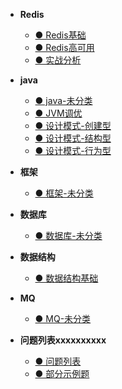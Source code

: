 * **Redis**
  * [● Redis基础](/docs/java面经/Redis/Redis基础.md)
  * [● Redis高可用](/docs/java面经/Redis/Redis高可用.md)
  * [● 实战分析](/docs/java面经/Redis/实战分析.md)

* **java**
  * [● java-未分类](/docs/java面经/java/java-未分类.md)
  * [● JVM调优](/docs/java面经/java/JVM调优.md)
  * [● 设计模式-创建型](/docs/java面经/java/设计模式-创建型.md)
  * [● 设计模式-结构型](/docs/java面经/java/设计模式-结构型.md)
  * [● 设计模式-行为型](/docs/java面经/java/设计模式-行为型.md)

* **框架**
  * [● 框架-未分类](/docs/java面经/框架/框架-未分类.md)


* **数据库**
  * [● 数据库-未分类](/docs/java面经/数据库/数据库-未分类.md)

* **数据结构**
  * [● 数据结构基础](/docs/java面经/数据结构/数据结构基础.md)







* **MQ**
  * [● MQ-未分类](/docs/java面经/MQ/MQ-未分类.md)

* **问题列表xxxxxxxxxx**
  * [● 问题列表](/docs/java面经/问题列表/问题列表.md)
  * [● 部分示例题](/docs/java面经/问题列表/部分示例题.md)

